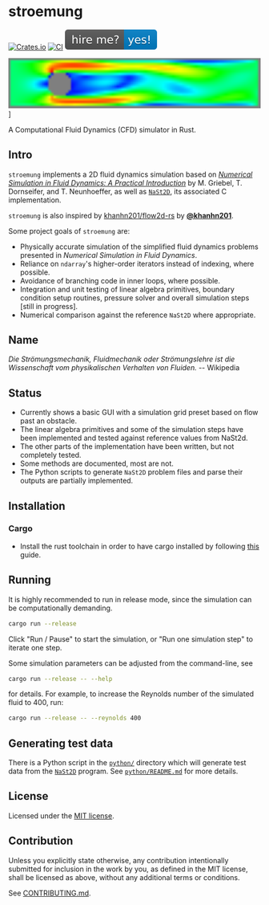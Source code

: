 # stroemung

[![Crates.io](https://img.shields.io/crates/v/stroemung.svg)](https://crates.io/crates/stroemung)
[![CI](https://github.com/wickedchicken/stroemung/workflows/CI/badge.svg)](https://github.com/wickedchicken/stroemung/actions)
[![HireMe](hire_me.svg)](https://wickedchicken.github.io/post/hire-me/)

![Screenshot](screenshot.png)]

A Computational Fluid Dynamics (CFD) simulator in Rust.

## Intro

`stroemung` implements a 2D fluid dynamics simulation based on
[_Numerical Simulation in Fluid Dynamics: A Practical Introduction_][book] by
M. Griebel, T. Dornseifer, and T. Neunhoeffer, as well as [`NaSt2D`][nast2d], its associated
C implementation.

`stroemung` is also inspired by
[khanhn201/flow2d-rs](https://github.com/khanhn201/flow2d-rs) by
[**@khanhn201**](https://github.com/khanhn201).

Some project goals of `stroemung` are:

* Physically accurate simulation of the simplified fluid dynamics problems presented in
  _Numerical Simulation in Fluid Dynamics_.
* Reliance on `ndarray`'s higher-order iterators instead of indexing, where possible.
* Avoidance of branching code in inner loops, where possible.
* Integration and unit testing of linear algebra primitives, boundary condition setup
  routines, pressure solver and overall simulation steps [still in progress].
* Numerical comparison against the reference `NaSt2D` where appropriate.


## Name

_Die Strömungsmechanik, Fluidmechanik oder Strömungslehre ist die Wissenschaft vom
physikalischen Verhalten von Fluiden._ -- Wikipedia

## Status

* Currently shows a basic GUI with a simulation grid preset based on flow past an
  obstacle.
* The linear algebra primitives and some of the simulation steps have been implemented
  and tested against reference values from NaSt2d.
* The other parts of the implementation have been written, but not completely tested.
* Some methods are documented, most are not.
* The Python scripts to generate `NaSt2D` problem files and parse their outputs are
  partially implemented.

## Installation

### Cargo

* Install the rust toolchain in order to have cargo installed by following
  [this](https://www.rust-lang.org/tools/install) guide.

## Running

It is highly recommended to run in release mode, since the simulation can be
computationally demanding.

```sh
cargo run --release
```

Click "Run / Pause" to start the simulation, or "Run one simulation step" to iterate one
step.

Some simulation parameters can be adjusted from the command-line, see

```sh
cargo run --release -- --help
```

for details. For example, to increase the Reynolds number of the simulated fluid to
400, run:

```sh
cargo run --release -- --reynolds 400
```

## Generating test data

There is a Python script in the [`python/`](python/) directory which will generate
test data from the [`NaSt2D`][nast2d] program. See [`python/README.md`](python/README.md)
for more details.

## License

Licensed under the [MIT license](LICENSE).

## Contribution

Unless you explicitly state otherwise, any contribution intentionally submitted
for inclusion in the work by you, as defined in the MIT license, shall be
licensed as above, without any additional terms or conditions.

See [CONTRIBUTING.md](CONTRIBUTING.md).

[nast2d]: https://ins.uni-bonn.de/content/software-nast2d
[book]: https://epubs.siam.org/doi/10.1137/1.9780898719703
